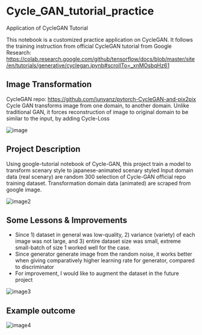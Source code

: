 # Cycle_GAN_tutorial_practice
Application of CycleGAN Tutorial

This notebook is a customized practice application on CycleGAN. 
It follows the training instruction from official CycleGAN tutorial from Google Research:
https://colab.research.google.com/github/tensorflow/docs/blob/master/site/en/tutorials/generative/cyclegan.ipynb#scrollTo=_xnMOsbqHz61

## Image Transformation

CycleGAN repo: https://github.com/junyanz/pytorch-CycleGAN-and-pix2pix
Cycle GAN transforms image from one domain, to another domain. Unlike traditional GAN, it forces reconstruction of image to original domain to be similar to the input, by adding Cycle-Loss

![image](https://user-images.githubusercontent.com/43837843/122640665-b8e19800-d13b-11eb-930e-7751ea2ac402.png)

## Project Description

Using google-tutorial notebook of Cycle-GAN, this project train a model to transform scenary style to japanese-animated scenary styled
Input domain data (real scenary) are random 300 selection of Cycle-GAN official repo training dataset.
Transformation domain data (animated) are scraped from google image.

![image2](https://user-images.githubusercontent.com/43837843/122640726-0bbb4f80-d13c-11eb-802d-1675f780f1c6.png)

## Some Lessons & Improvements

* Since 1) dataset in general was low-quality,  2) variance (variety) of each image was not large, and 3) entire dataset size was small, extreme small-batch of size 1 worked well for the case. 
* Since generator generate image from the random noise, it works better when giving comparatively higher learning rate for generator, compared to discriminator
* For improvement, I would like to augment the dataset in the future project

![image3](https://user-images.githubusercontent.com/43837843/122640741-1b3a9880-d13c-11eb-836e-39427994d11c.png)

## Example outcome

![image4](https://user-images.githubusercontent.com/43837843/122640878-b7fd3600-d13c-11eb-8822-daabd6b7f857.png)

